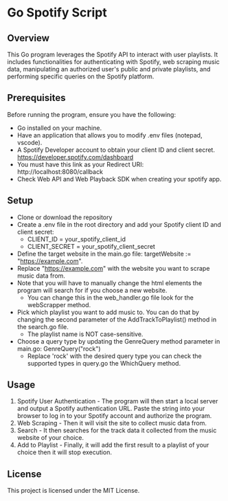 # Go Spotify Script
## Overview
This Go program leverages the Spotify API to interact with user playlists. It includes functionalities for authenticating with Spotify, web scraping music data, manipulating an authorized user's public and private playlists, and performing specific queries on the Spotify platform.
## Prerequisites
Before running the program, ensure you have the following:
- Go installed on your machine.
- Have an application that allows you to modify .env files (notepad, vscode).
- A Spotify Developer account to obtain your client ID and client secret. https://developer.spotify.com/dashboard
- You must have this link as your Redirect URI: http://localhost:8080/callback
- Check Web API and Web Playback SDK when creating your spotify app.

## Setup

- Clone or download the repository
- Create a .env file in the root directory and add your Spotify client ID and client secret:
    -  CLIENT_ID = your_spotify_client_id
    -  CLIENT_SECRET = your_spotify_client_secret
- Define the target website in the main.go file: targetWebsite := "https://example.com".
- Replace "https://example.com" with the website you want to scrape music data from.
- Note that you will have to manually change the html elements the program will search for if you choose a new website.
    - You can change this in the web_handler.go file look for the webScrapper method.
- Pick which playlist you want to add music to. You can do that by changing the second parameter of the AddTrackToPlaylist() method in the search.go file.
  - The playlist name is NOT case-sensitive.
- Choose a query type by updating the GenreQuery method parameter in main.go: GenreQuery("rock")
  - Replace 'rock' with the desired query type you can check the supported types in query.go the WhichQuery method.
## Usage

1. Spotify User Authentication - The program will then start a local server and output a Spotify authentication URL. Paste the string into your browser to log in to your Spotify account and authorize the program.
2. Web Scraping - Then it will visit the site to collect music data from.
3. Search - It then searches for the track data it collected from the music website of your choice.
4. Add to Playlist - Finally, it will add the first result to a playlist of your choice then it will stop execution.

## License

This project is licensed under the MIT License.

[//]: # (These are reference links used in the body of this note and get stripped out when the markdown processor does its job. There is no need to format nicely because it shouldn't be seen. Thanks SO - http://stackoverflow.com/questions/4823468/store-comments-in-markdown-syntax)

   [dill]: <https://github.com/joemccann/dillinger>
   [git-repo-url]: <https://github.com/joemccann/dillinger.git>
   [john gruber]: <http://daringfireball.net>
   [df1]: <http://daringfireball.net/projects/markdown/>
   [markdown-it]: <https://github.com/markdown-it/markdown-it>
   [Ace Editor]: <http://ace.ajax.org>
   [node.js]: <http://nodejs.org>
   [Twitter Bootstrap]: <http://twitter.github.com/bootstrap/>
   [jQuery]: <http://jquery.com>
   [@tjholowaychuk]: <http://twitter.com/tjholowaychuk>
   [express]: <http://expressjs.com>
   [AngularJS]: <http://angularjs.org>
   [Gulp]: <http://gulpjs.com>

   [PlDb]: <https://github.com/joemccann/dillinger/tree/master/plugins/dropbox/README.md>
   [PlGh]: <https://github.com/joemccann/dillinger/tree/master/plugins/github/README.md>
   [PlGd]: <https://github.com/joemccann/dillinger/tree/master/plugins/googledrive/README.md>
   [PlOd]: <https://github.com/joemccann/dillinger/tree/master/plugins/onedrive/README.md>
   [PlMe]: <https://github.com/joemccann/dillinger/tree/master/plugins/medium/README.md>
   [PlGa]: <https://github.com/RahulHP/dillinger/blob/master/plugins/googleanalytics/README.md>
